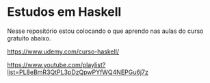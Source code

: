 # Estudos em Haskell

Nesse repositório estou colocando o que aprendo nas aulas do curso gratuito abaixo.

https://www.udemy.com/curso-haskell/

https://www.youtube.com/playlist?list=PL8eBmR3QtPL3pDzQpwPYfWQ4NEPGu6j7z


